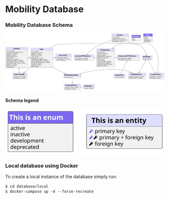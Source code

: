 # Mobility Database

### Mobility Database Schema
![](database_schema.svg)

#### Schema legend
![](database_schema_legend.svg)

### Local database using Docker
To create a local instance of the database simply run:
```shell
$ cd database/local 
$ docker-compose up -d --force-recreate
```